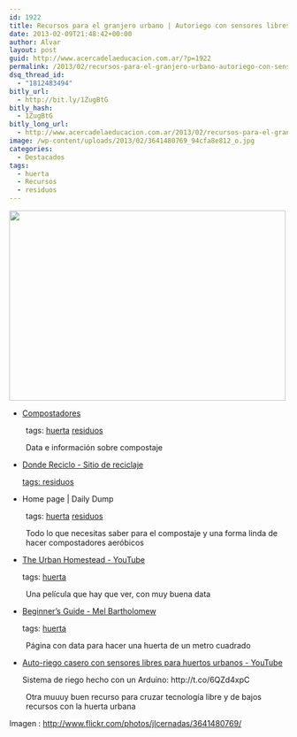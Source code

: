 ```yaml
---
id: 1922
title: Recursos para el granjero urbano | Autoriego con sensores libres
date: 2013-02-09T21:48:42+00:00
author: Alvar
layout: post
guid: http://www.acercadelaeducacion.com.ar/?p=1922
permalink: /2013/02/recursos-para-el-granjero-urbano-autoriego-con-sensores-libres/
dsq_thread_id:
  - "1812483494"
bitly_url:
  - http://bit.ly/1ZugBtG
bitly_hash:
  - 1ZugBtG
bitly_long_url:
  - http://www.acercadelaeducacion.com.ar/2013/02/recursos-para-el-granjero-urbano-autoriego-con-sensores-libres/
image: /wp-content/uploads/2013/02/3641480769_94cfa8e812_o.jpg
categories:
  - Destacados
tags:
  - huerta
  - Recursos
  - residuos
---
```

<img class="alignnone" alt="" src="http://farm4.staticflickr.com/3635/3641480769_cfe7d822a1.jpg" width="500" height="344" />
<ul>
	<li><a href="http://www.compostadores.com">Compostadores</a></li>
</ul>
<p style="padding-left: 30px;">tags: <a href="https://www.diigo.com/user/amaciel/huerta">huerta</a> <a href="https://www.diigo.com/user/amaciel/residuos">residuos</a></p>
<p style="padding-left: 30px;">Data e información sobre compostaje</p>

<ul>
	<li><a href="http://www.dondereciclo.org.ar">Donde Reciclo - Sitio de reciclaje</a>

<a href="http://www.dailydump.org">tags: </a><a href="https://www.diigo.com/user/amaciel/residuos">residuos</a></li>
</ul>
<ul>
	<li>Home page | Daily Dump</li>
</ul>
<p class="diigo-tags" style="padding-left: 30px;"><span>tags:</span> <a href="https://www.diigo.com/user/amaciel/huerta">huerta</a> <a href="https://www.diigo.com/user/amaciel/residuos">residuos</a></p>
<p class="diigo-tags" style="padding-left: 30px;">Todo lo que necesitas saber para el compostaje y una forma linda de hacer compostadores aeróbicos</p>

<ul class="diigo-linkroll">
	<li>
<p class="diigo-link"><a href="https://www.youtube.com/urbanhomestead">The Urban Homestead - YouTube</a></p>
<p class="diigo-tags"><span>tags:</span> <a href="https://www.diigo.com/user/amaciel/huerta">huerta</a></p>
</li>
</ul>
<p style="padding-left: 30px;">Una película que hay que ver, con muy buena data</p>

<ul class="diigo-linkroll">
	<li>
<p class="diigo-link"><a href="http://www.melbartholomew.com/category/beginners-guide/">Beginner’s Guide - Mel Bartholomew</a></p>
<p class="diigo-tags"><span>tags:</span> <a href="https://www.diigo.com/user/amaciel/huerta">huerta</a></p>
</li>
</ul>
<p style="padding-left: 30px;">Página con data para hacer una huerta de un metro cuadrado</p>

<ul class="diigo-linkroll">
	<li>
<p class="diigo-link"><a href="http://www.youtube.com/watch?v=l564OJeW2B8">Auto-riego casero con sensores libres para huertos urbanos - YouTube</a></p>
<p class="diigo-description">Sistema de riego hecho con un Arduino: http://t.co/6QZd4xpC</p>
</li>
</ul>
<p style="padding-left: 30px;">Otra muuuy buen recurso para cruzar tecnología libre y de bajos recursos con la huerta urbana</p>
Imagen : <a title="Brote de flor de cebolla" href="http://www.flickr.com/photos/jlcernadas/3641480769/">http://www.flickr.com/photos/jlcernadas/3641480769/</a>